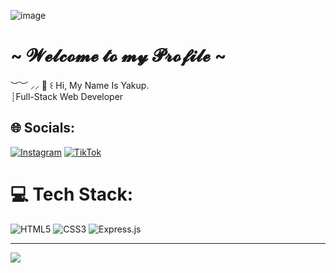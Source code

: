 ![image](https://github.com/ywkup/ywkup/assets/140977517/321e248b-9b3c-4a07-84cc-43021daa45b3)


# ~  𝓦𝓮𝓵𝓬𝓸𝓶𝓮 𝓽𝓸 𝓶𝔂 𝓟𝓻𝓸𝓯𝓲𝓵𝓮  ~ 
︶︶ ⸝⸝ 🌿 ꒰ Hi, My Name Is Yakup.<br>         ┊Full-Stack Web Developer


## 🌐 Socials:
[![Instagram](https://img.shields.io/badge/Instagram-%23E4405F.svg?logo=Instagram&logoColor=white)](https://instagram.com/yakupiee) [![TikTok](https://img.shields.io/badge/TikTok-%23000000.svg?logo=TikTok&logoColor=white)](https://tiktok.com/@yakupfyy) 

# 💻 Tech Stack:
![HTML5](https://img.shields.io/badge/html5-%23E34F26.svg?style=for-the-badge&logo=html5&logoColor=white) ![CSS3](https://img.shields.io/badge/css3-%231572B6.svg?style=for-the-badge&logo=css3&logoColor=white) ![Express.js](https://img.shields.io/badge/express.js-%23404d59.svg?style=for-the-badge&logo=express&logoColor=%2361DAFB)

---
[![](https://visitcount.itsvg.in/api?id=ywkup&icon=2&color=5)](https://visitcount.itsvg.in)
